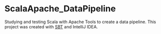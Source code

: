 # ScalaApache_DataPipeline
Studying and testing Scala with Apache Tools to create a data pipeline.
This project was created with [SBT](https://www.scala-sbt.org/index.html) and IntelliJ IDEA.




